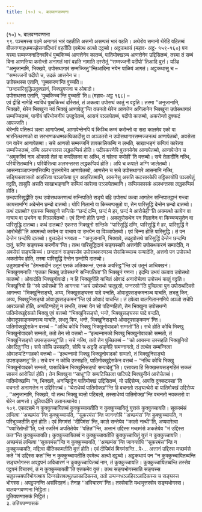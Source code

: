 ```yaml
---
title: (१०) ५. बालवग्गवण्णना

---
```

(१०) ५. बालवग्गवण्णना  
९९. पञ्‍चमस्स पठमे अनागतं भारं वहतीति अत्तनो असम्पत्तं भारं वहति। अथेरोव समानो थेरेहि वहितब्बं बीजनग्गाहधम्मज्झेसनादिभारं वहतीति एवमेत्थ अत्थो दट्ठब्बो। अट्ठकथायं (महाव॰ अट्ठ॰ १५९-१६०) पन यस्मा सम्मज्‍जनादिनवविधं पुब्बकिच्‍चं आणत्तेनेव कातब्बं, पातिमोक्खञ्‍च आणत्तेनेव उद्दिसितब्बं, तस्मा तं सब्बं विना आणत्तिया करोन्तो अनागतं भारं वहति नामाति दस्सेतुं ‘‘सम्मज्‍जनी पदीपो’’तिआदि वुत्तं। यञ्हि ‘‘अनुजानामि, भिक्खवे, उपोसथागारं सम्मज्‍जितु’’न्तिआदिना नयेन पाळियं आगतं। अट्ठकथासु च –  
‘‘सम्मज्‍जनी पदीपो च, उदकं आसनेन च।  
उपोसथस्स एतानि, ‘पुब्बकरण’न्ति वुच्‍चति॥  
‘‘छन्दपारिसुद्धिउतुक्खानं, भिक्खुगणना च ओवादो।  
उपोसथस्स एतानि, ‘पुब्बकिच्‍च’न्ति वुच्‍चती’’ति॥ (महाव॰ अट्ठ १६८) –  
एवं द्वीहि नामेहि नवविधं पुब्बकिच्‍चं दस्सितं, तं अकत्वा उपोसथं कातुं न वट्टति। तस्मा ‘‘अनुजानामि, भिक्खवे, थेरेन भिक्खुना नवं भिक्खुं आणापेतु’’न्ति वचनतो थेरेन आणत्तेन अगिलानेन भिक्खुना उपोसथागारं सम्मज्‍जितब्बं, पानीयं परिभोजनीयं उपट्ठपेतब्बं, आसनं पञ्‍ञापेतब्बं, पदीपो कातब्बो, अकरोन्तो दुक्‍कटं आपज्‍जति।  
थेरेनपि पतिरूपं ञत्वा आणापेतब्बं, आणापेन्तेनपि यं किञ्‍चि कम्मं करोन्तो वा सदा कालमेव एको वा भारनित्थरणको वा सरभाणकधम्मकथिकादीसु वा अञ्‍ञतरो न उपोसथागारसम्मज्‍जनत्थं आणापेतब्बो, अवसेसा पन वारेन आणापेतब्बा। सचे आणत्तो सम्मज्‍जनिं तावकालिकम्पि न लभति, साखाभङ्गं कप्पियं कारेत्वा सम्मज्‍जितब्बं, तम्पि अलभन्तस्स लद्धकप्पियं होति। पदीपकरणेपि वुत्तनयेनेव आणापेतब्बो, आणापेन्तेन च ‘‘अमुकस्मिं नाम ओकासे तेलं वा कपल्‍लिका वा अत्थि, तं गहेत्वा करोही’’ति वत्तब्बो। सचे तेलादीनि नत्थि, परियेसितब्बानि। परियेसित्वा अलभन्तस्स लद्धकप्पियं होति। अपि च कपाले अग्गि जालेतब्बो। आसनपञ्‍ञापनाणत्तियम्पि वुत्तनयेनेव आणापेतब्बो, आणत्तेन च सचे उपोसथागारे आसनानि नत्थि, सङ्घिकावासतो आहरित्वा पञ्‍ञापेत्वा पुन आहरितब्बानि, आसनेसु असति कटसारकेपि तट्टिकायोपि पञ्‍ञापेतुं वट्टति, तासुपि असति साखाभङ्गानि कप्पियं कारेत्वा पञ्‍ञापेतब्बानि। कप्पियकारकं अलभन्तस्स लद्धकप्पियं होति।  
छन्दपारिसुद्धीति एत्थ उपोसथकरणत्थं सन्‍निपतिते सङ्घे बहि उपोसथं कत्वा आगतेन सन्‍निपातट्ठानं गन्त्वा कायसामग्गिं अदेन्तेन छन्दो दातब्बो। योपि गिलानो वा किच्‍चप्पसुतो वा, तेन पारिसुद्धिं देन्तेन छन्दो दातब्बो। कथं दातब्बो? एकस्स भिक्खुनो सन्तिके ‘‘छन्दं दम्मि, छन्दं मे हर, छन्दं मे आरोचेही’’ति अयमत्थो कायेन वा वाचाय वा उभयेन वा विञ्‍ञापेतब्बो। एवं दिन्‍नो होति छन्दो। अकतूपोसथेन पन गिलानेन वा किच्‍चप्पसुतेन वा पारिसुद्धि दातब्बा। कथं दातब्बा? एकस्स भिक्खुनो सन्तिके ‘‘पारिसुद्धिं दम्मि, पारिसुद्धिं मे हर, पारिसुद्धिं मे आरोचेही’’ति अयमत्थो कायेन वा वाचाय वा उभयेन वा विञ्‍ञापेतब्बो। एवं दिन्‍ना होति पारिसुद्धि। तं पन देन्तेन छन्दोपि दातब्बो। वुत्तञ्हेतं भगवता – ‘‘अनुजानामि, भिक्खवे, तदहुपोसथे पारिसुद्धिं देन्तेन छन्दम्पि दातुं, सन्ति सङ्घस्स करणीय’’न्ति। तत्थ पारिसुद्धिदानं सङ्घस्सपि अत्तनोपि उपोसथकरणं सम्पादेति, न अवसेसं सङ्घकिच्‍चं। छन्ददानं सङ्घस्सेव उपोसथकरणञ्‍च सेसकिच्‍चञ्‍च सम्पादेति, अत्तनो पन उपोसथो अकतोयेव होति, तस्मा पारिसुद्धिं देन्तेन छन्दोपि दातब्बो।  
उतुक्खानन्ति ‘‘हेमन्तादीनं उतूनं एत्तकं अतिक्‍कन्तं, एत्तकं अवसिट्ठ’’न्ति एवं उतूनं आचिक्खनं। भिक्खुगणनाति ‘‘एत्तका भिक्खू उपोसथग्गे सन्‍निपतिता’’ति भिक्खूनं गणना। इदम्पि उभयं कत्वाव उपोसथो कातब्बो। ओवादोति भिक्खुनोवादो। न हि भिक्खूनीहि याचितं ओवादं अनारोचेत्वा उपोसथं कातुं वट्टति। भिक्खुनियो हि ‘‘स्वे उपोसथो’’ति आगन्त्वा ‘‘अयं उपोसथो चातुद्दसो, पन्‍नरसो’’ति पुच्छित्वा पुन उपोसथदिवसे आगन्त्वा ‘‘भिक्खुनिसङ्घो, अय्य, भिक्खुसङ्घस्स पादे वन्दति, ओवादूपसङ्कमनञ्‍च याचति, लभतु किर, अय्य, भिक्खुनिसङ्घो ओवादूपसङ्कमन’’न्ति एवं ओवादं याचन्ति। तं ठपेत्वा बालगिलानगमिये अञ्‍ञो सचेपि आरञ्‍ञको होति, अप्पटिग्गहेतुं न लभति, तस्मा येन सो पटिग्गहितो, तेन भिक्खुना उपोसथग्गे पातिमोक्खुद्देसको भिक्खु एवं वत्तब्बो ‘‘भिक्खुनिसङ्घो, भन्ते, भिक्खुसङ्घस्स पादे वन्दति, ओवादूपसङ्कमनञ्‍च याचति, लभतु किर, भन्ते, भिक्खुनिसङ्घो ओवादूपसङ्कमन’’न्ति।  
पातिमोक्खुद्देसकेन वत्तब्बं – ‘‘अत्थि कोचि भिक्खु भिक्खुनोवादको सम्मतो’’ति। सचे होति कोचि भिक्खु भिक्खुनोवादको सम्मतो, ततो तेन सो वत्तब्बो – ‘‘इत्थन्‍नामको भिक्खु भिक्खुनोवादको सम्मतो, तं भिक्खुनिसङ्घो उपसङ्कमतू’’ति। सचे नत्थि, ततो तेन पुच्छितब्बं – ‘‘को आयस्मा उस्सहति भिक्खुनियो ओवदितु’’न्ति। सचे कोचि उस्सहति, सोपि च अट्ठहि अङ्गेहि समन्‍नागतो, तं तत्थेव सम्मन्‍नित्वा ओवादप्पटिग्गाहको वत्तब्बो – ‘‘इत्थन्‍नामो भिक्खु भिक्खुनोवादको सम्मतो, तं भिक्खुनिसङ्घो उपसङ्कमतू’’ति। सचे पन न कोचि उस्सहति, पातिमोक्खुद्देसकेन वत्तब्बं – ‘‘नत्थि कोचि भिक्खु भिक्खुनोवादको सम्मतो, पासादिकेन भिक्खुनिसङ्घो सम्पादेतू’’ति। एत्तावता हि सिक्खत्तयसङ्गहितं सकलं सासनं आरोचितं होति। तेन भिक्खुना ‘‘साधू’’ति सम्पटिच्छित्वा पाटिपदे भिक्खुनीनं आरोचेतब्बं। पातिमोक्खम्पि ‘‘न, भिक्खवे, अनज्झिट्ठेन पातिमोक्खं उद्दिसितब्बं, यो उद्दिसेय्य, आपत्ति दुक्‍कटस्सा’’ति वचनतो अनाणत्तेन न उद्दिसितब्बं। ‘‘थेराधेय्यं पातिमोक्ख’’न्ति हि वचनतो सङ्घत्थेरो वा पातिमोक्खं उद्दिसेय्य , ‘‘अनुजानामि, भिक्खवे, यो तत्थ भिक्खु ब्यत्तो पटिबलो, तस्साधेय्यं पातिमोक्ख’’न्ति वचनतो नवकतरो वा थेरेन आणत्तो। दुतियादीनि उत्तानत्थानेव।  
१०९. एकादसमे न कुक्‍कुच्‍चायितब्बं कुक्‍कुच्‍चायतीति न कुक्‍कुच्‍चायितुं युत्तकं कुक्‍कुच्‍चायति। सूकरमंसं लभित्वा ‘‘अच्छमंस’’न्ति कुक्‍कुच्‍चायति, ‘‘सूकरमंस’’न्ति जानन्तोपि ‘‘अच्छमंस’’न्ति कुक्‍कुच्‍चायति, न परिभुञ्‍जतीति वुत्तं होति। एवं मिगमंसं ‘‘दीपिमंस’’न्ति, काले सन्तेयेव ‘‘कालो नत्थी’’ति, अप्पवारेत्वा ‘‘पवारितोम्ही’’ति, पत्ते रजस्मिं अपतितेयेव ‘‘पतित’’न्ति, अत्तानं उद्दिस्स मच्छमंसे अकतेयेव ‘‘मं उद्दिस्स कत’’न्ति कुक्‍कुच्‍चायति। कुक्‍कुच्‍चायितब्बं न कुक्‍कुच्‍चायतीति कुक्‍कुच्‍चायितुं युत्तं न कुक्‍कुच्‍चायति। अच्छमंसं लभित्वा ‘‘सूकरमंस’’न्ति न कुक्‍कुच्‍चायति, ‘‘अच्छमंस’’न्ति जानन्तोपि ‘‘सूकरमंस’’न्ति न कुक्‍कुच्‍चायति, मद्दित्वा वीतिक्‍कमतीति वुत्तं होति। एवं दीपिमंसं मिगमंसन्ति…पे॰… अत्तानं उद्दिस्स मच्छमंसे कते ‘‘मं उद्दिस्स कत’’न्ति न कुक्‍कुच्‍चायतीति एवमेत्थ अत्थो दट्ठब्बो। अट्ठकथायं पन ‘‘न कुक्‍कुच्‍चायितब्बन्ति सङ्घभोगस्स अपट्ठपनं अविचारणं न कुक्‍कुच्‍चायितब्बं नाम, तं कुक्‍कुच्‍चायति। कुक्‍कुच्‍चायितब्बन्ति तस्सेव पट्ठपनं विचारणं, तं न कुक्‍कुच्‍चायती’’ति एत्तकमेव वुत्तं। तत्थ सङ्घभोगस्साति सङ्घस्स चतुपच्‍चयपरिभोगत्थाय दिन्‍नखेत्तवत्थुतळाकादिकस्स, ततो उप्पन्‍नधञ्‍ञहिरञ्‍ञादिकस्स च सङ्घस्स भोगस्स। अपट्ठपनन्ति असंविदहनं। तेनाह ‘‘अविचारण’’न्ति। तस्सेवाति यथावुत्तस्सेव सङ्घभोगस्स।  
बालवग्गवण्णना निट्ठिता।  
दुतियपण्णासकं निट्ठितं।  
३. ततियपण्णासकं  
